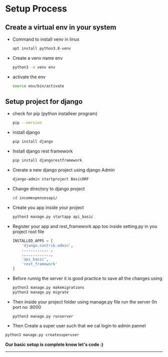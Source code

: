 # Setup Process

## Create a virtual env in your system

- Command to install venv in linux

  ```bash
  apt install python3.8-venv
  ```

- Create a venv name env

  ```bash
  python3 -m venv env
  ```

- activate the env

  ```bash
  source env/bin/activate
  ```

## Setup project for django

- check for pip (python installeer program)

  ```bash
  pip --version
  ```

- install django

  ```bash
  pip install django
  ```

- Install django rest framework

  ```bash
  pip install djangorestframework
  ```

- Crerate a new django project using django Admin

  ```bash
  django-admin startproject BasicDRF
  ```

- Change directory to django project

  ```bash
  cd incomexpensesapi/
  ```

- Create you app inside your project

  ```bash
  python3 manage.py startapp api_basic
  ```

- Register your app and rest_framework app too inside setting.py in you project root file

  ```py
  INSTALLED_APPS = [
      'django.contrib.admin',
      ............ ,
      .............,
      'api_basic',
      'rest_framework'
  ]
  ```

- Before runnig the server it is good practice to save all the changes using

  ```bash
  python3 manage.py makemigrations
  python3 manage.py migrate
  ```

- Then inside your project folder using manage.py file run the server 0n port no :8000

  ```bash
  python3 manage.py runserver
  ```

- Then Create a super user such that we cal login to admin pannel

```bash
python3 manage.py createsuperuser
```

**Our basic setup is complete know let's code :)**

---
